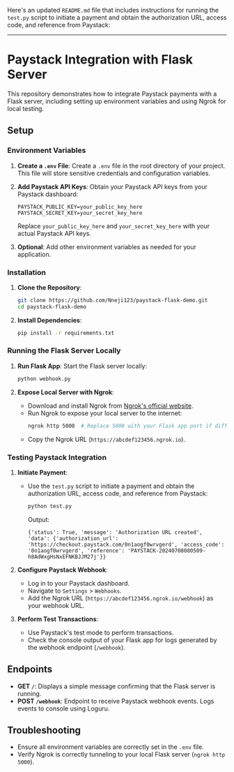 Here's an updated `README.md` file that includes instructions for running the `test.py` script to initiate a payment and obtain the authorization URL, access code, and reference from Paystack:

---

# Paystack Integration with Flask Server

This repository demonstrates how to integrate Paystack payments with a Flask server, including setting up environment variables and using Ngrok for local testing.

## Setup

### Environment Variables

1. **Create a `.env` File**:
   Create a `.env` file in the root directory of your project. This file will store sensitive credentials and configuration variables.

2. **Add Paystack API Keys**:
   Obtain your Paystack API keys from your Paystack dashboard:
   ```plaintext
   PAYSTACK_PUBLIC_KEY=your_public_key_here
   PAYSTACK_SECRET_KEY=your_secret_key_here
   ```
   Replace `your_public_key_here` and `your_secret_key_here` with your actual Paystack API keys.

3. **Optional**: Add other environment variables as needed for your application.

### Installation

1. **Clone the Repository**:
   ```bash
   git clone https://github.com/Nneji123/paystack-flask-demo.git
   cd paystack-flask-demo
   ```

2. **Install Dependencies**:
   ```bash
   pip install -r requirements.txt
   ```

### Running the Flask Server Locally

1. **Run Flask App**:
   Start the Flask server locally:
   ```bash
   python webhook.py
   ```

2. **Expose Local Server with Ngrok**:
   - Download and install Ngrok from [Ngrok's official website](https://ngrok.com/download).
   - Run Ngrok to expose your local server to the internet:
     ```bash
     ngrok http 5000  # Replace 5000 with your Flask app port if different
     ```
   - Copy the Ngrok URL (`https://abcdef123456.ngrok.io`).

### Testing Paystack Integration

1. **Initiate Payment**:
   - Use the `test.py` script to initiate a payment and obtain the authorization URL, access code, and reference from Paystack:
     ```bash
     python test.py
     ```
     Output:
     ```plaintext
     {'status': True, 'message': 'Authorization URL created', 'data': {'authorization_url': 'https://checkout.paystack.com/0n1aogf0wrvgerd', 'access_code': '0n1aogf0wrvgerd', 'reference': 'PAYSTACK-20240708080509-h8AdWxgHsNxEFNKBJJM27j'}}
     ```

2. **Configure Paystack Webhook**:
   - Log in to your Paystack dashboard.
   - Navigate to `Settings` > `Webhooks`.
   - Add the Ngrok URL (`https://abcdef123456.ngrok.io/webhook`) as your webhook URL.

3. **Perform Test Transactions**:
   - Use Paystack's test mode to perform transactions.
   - Check the console output of your Flask app for logs generated by the webhook endpoint (`/webhook`).

## Endpoints

- **GET `/`**: Displays a simple message confirming that the Flask server is running.
- **POST `/webhook`**: Endpoint to receive Paystack webhook events. Logs events to console using Loguru.

## Troubleshooting

- Ensure all environment variables are correctly set in the `.env` file.
- Verify Ngrok is correctly tunneling to your local Flask server (`ngrok http 5000`).
